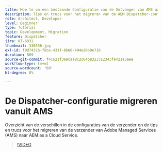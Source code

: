 ```yaml
---
title: Hoe te om een bestaande Configuratie van de Ontvanger van AMS aan AEM as a Cloud Service te migreren
description: Tips en trucs voor het migreren van de AEM Dispatcher-configuratie van Adobe Managed Services (AMS) naar AEM as a Cloud Service.
role: Architect, Developer
level: Beginner
type: Tutorial
topic: Development, Migration
feature: Dispatcher
jira: KT-6931
thumbnail: 330556.jpg
exl-id: f0d74326-f8ba-431f-8b66-494e20b9e710
duration: 509
source-git-commit: f4c621f3a9caa8c2c64b8323312343fe421a5aee
workflow-type: tm+mt
source-wordcount: '69'
ht-degree: 0%

---
```


# De Dispatcher-configuratie migreren vanuit AMS

Overzicht van de verschillen in de configuraties van de verzender en de tips en trucs voor het migreren van de verzender van Adobe Managed Services (AMS) naar AEM as a Cloud Service.

>[!VIDEO](https://video.tv.adobe.com/v/330556?quality=12&learn=on)
